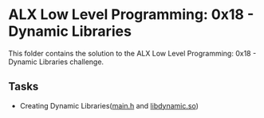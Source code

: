 # ALX Low Level Programming: 0x18 - Dynamic Libraries

This folder contains the solution to the ALX Low Level Programming: 0x18 - Dynamic Libraries challenge.

## Tasks

- Creating Dynamic Libraries([main.h](./main.h) and [libdynamic.so](./libdynamic.so))
